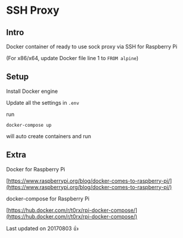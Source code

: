 # SSH Proxy

## Intro

Docker container of ready to use sock proxy via SSH for Raspberry Pi

(For x86/x64, update Docker file line 1 to `FROM alpine`)

## Setup
Install Docker engine

Update all the settings in `.env`

run 
```shell
docker-compose up
```
will auto create containers and run

## Extra
Docker for Raspberry Pi

[https://www.raspberrypi.org/blog/docker-comes-to-raspberry-pi/](https://www.raspberrypi.org/blog/docker-comes-to-raspberry-pi/)

docker-compose for Raspberry Pi

[https://hub.docker.com/r/t0rx/rpi-docker-compose/](https://hub.docker.com/r/t0rx/rpi-docker-compose/)

Last updated on 20170803 :+1:


